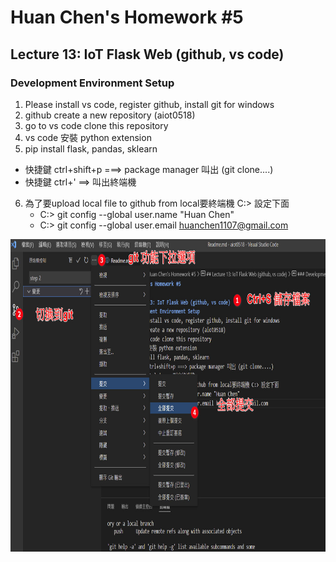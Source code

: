# Huan Chen's Homework #5

## Lecture 13: IoT Flask Web (github, vs code)
### Development Environment Setup
1. Please install vs code, register github, install git for windows
2. github create a new repository (aiot0518)
3. go to vs code clone this repository  
4. vs code 安裝 python extension 
5. pip install flask, pandas, sklearn 
  * 快捷鍵 ctrl+shift+p ===> package manager 叫出 (git clone....)
  * 快捷鍵 ctrl+' ==> 叫出終端機 
6. 為了要upload local file to github from local要終端機 C:> 設定下面
   * C:> git config --global user.name "Huan Chen"
   * C:> git config --global user.email huanchen1107@gmail.com
 <img src="./step.jpg" height=500 />  



